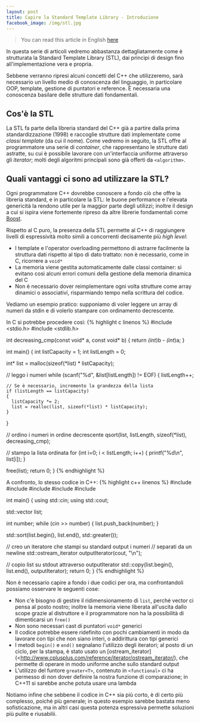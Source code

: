 ```yaml
---
layout: post
title: Capire la Standard Template Library - Introduzione
facebook_image: /img/stl.jpg
---
```


> You can read this article in English [here](http://doppioandante.gitbooks.io/understanding-the-standard-template-library/content/en/)

In questa serie di articoli vedremo abbastanza dettagliatamente come è
strutturata la Standard Template Library (STL), dai princìpi di design fino
all'implementazione vera e propria.

Sebbene verranno ripresi alcuni concetti del C++ che utilizzeremo,
sarà necessario un livello medio di conoscenza del linguaggio, in particolare
OOP, template, gestione di puntatori e reference.
È necessaria una conoscenza basilare delle strutture dati fondamentali.

## Cos'è la STL
La STL fa parte della libreria standard del C++ già a partire dalla prima
standardizzazione (1998) e raccoglie strutture dati implementate come _classi
template_ (da cui il nome).
Come vedremo in seguito, la STL offre al programmatore una serie di _container_, che
rappresentano le strutture dati astratte, su cui è possibile lavorare con
un'interfaccia uniforme attraverso gli _iterator_; molti degli algoritmi
principali sono già offerti da `<algorithm>`.

## Quali vantaggi ci sono ad utilizzare la STL?
Ogni programmatore C++ dovrebbe conoscere a fondo ciò che offre la libreria
standard, e in particolare la STL: le buone performance e l'elevata genericità
la rendono utile per la maggior parte degli utilizzi; inoltre il design a cui
si ispira viene fortemente ripreso da altre librerie fondamentali come
[Boost](http://www.boost.org/).

Rispetto al C puro, la presenza della STL permette al C++ di raggiungere
livelli di espressività molto simili a concorrenti decisamente più _high level_:

* I template e l'operator overloading permettono di astrarre facilmente la
  struttura dati rispetto al tipo di dato trattato: non è necessario, come in C,
  ricorrere a `void*`
* La memoria viene gestita automaticamente dalle classi container: si evitano così
  alcuni errori comuni della gestione della memoria dinamica del C
* Non è necessario dover reimplementare ogni volta strutture come array dinamici
  o associativi, risparmiando tempo nella scrittura del codice.

Vediamo un esempio pratico: supponiamo di voler leggere un array di numeri
da stdin e di volerlo stampare con ordinamento decrescente.

In C si potrebbe procedere così:
{% highlight c linenos %}
#include <stdio.h>
#include <stdlib.h>

int decreasing_cmp(const void* a, const void* b)
{
  return *(int*)b - *(int*)a;
}

int main()
{
  int listCapacity = 1;
  int listLength = 0;

  int* list = malloc(sizeof(*list) * listCapacity);

  // leggo i numeri
  while (scanf("%d", &list[listLength]) != EOF)
  {
    listLength++;

    // Se è necessario, incremento la grandezza della lista
    if (listLength == listCapacity)
    {
      listCapacity *= 2;
      list = realloc(list, sizeof(*list) * listCapacity);
    }
  }

  // ordino i numeri in ordine decrescente
  qsort(list, listLength, sizeof(*list), decreasing_cmp);

  // stampo la lista ordinata
  for (int i=0; i < listLength; i++)
  {
    printf("%d\n", list[i]);
  }

  free(list);
  return 0;
}
{% endhighlight %}

A confronto, lo stesso codice in C++:
{% highlight c++ linenos %}
#include <iostream>
#include <vector>
#include <algorithm>
#include <functional>
#include <iterator>

int main()
{
  using std::cin;
  using std::cout;

  std::vector<int> list;

  int number;
  while (cin >> number)
  {
    list.push_back(number);
  }

  std::sort(list.begin(), list.end(), std::greater<int>());

  // creo un iteratore che stampi su standard output i numeri
  // separati da un newline
  std::ostream_iterator<int> outputIterator(cout, "\n");

  // copio list su stdout attraverso outputIterator
  std::copy(list.begin(), list.end(), outputIterator);
  return 0;
}
{% endhighlight %}

Non è necessario capire a fondo i due codici per ora, ma confrontandoli
possiamo osservare le seguenti cose:

* Non c'è bisogno di gestire il ridimensionamento di `list`, perché vector ci pensa
  al posto nostro; inoltre la memoria viene liberata all'uscita dallo scope
  grazie al distruttore e il programmatore non ha la possibilità di dimenticarsi
  un `free()`
* Non sono necessari cast di puntatori `void*` generici
* Il codice potrebbe essere ridefinito con pochi cambiamenti in modo da lavorare
  con tipi che non siano interi, o addirittura con tipi generici
* I metodi `begin()` e `end()` segnalano l'utilizzo degli iteratori; al posto
  di un ciclo, per la stampa, è stato usato un [ostream_iterator](<http://www.cplusplus.com/reference/iterator/ostream_iterator/),
  che permette di operare in modo uniforme anche sullo standard output
* L'utilizzo del funtore `greater<T>`, contenuto in `<functional>` ci ha permesso
  di non dover definire la nostra funzione di comparazione; in C++11 si sarebbe
  anche potuta usare una lambda

Notiamo infine che sebbene il codice in C++ sia più corto, è di certo più complesso,
poiché più generale; in questo  esempio sarebbe bastata meno sofisticazione,
ma in altri casi questa potenza  espressiva permette soluzioni più pulite
e riusabilii.

